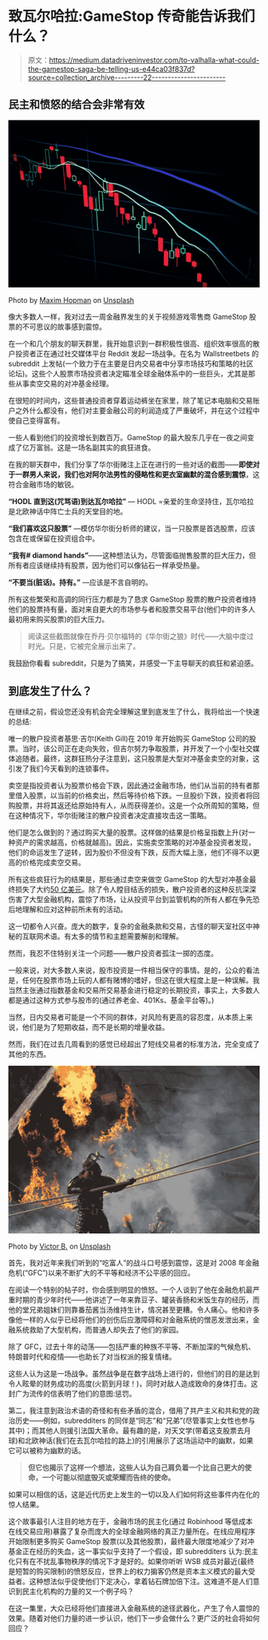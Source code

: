 # 致瓦尔哈拉:GameStop 传奇能告诉我们什么？

> 原文：<https://medium.datadriveninvestor.com/to-valhalla-what-could-the-gamestop-saga-be-telling-us-e44ca03f837d?source=collection_archive---------22----------------------->

## 民主和愤怒的结合会非常有效

![](img/1c53786e2b20aadb1d073649777d649b.png)

Photo by [Maxim Hopman](https://unsplash.com/@nampoh?utm_source=medium&utm_medium=referral) on [Unsplash](https://unsplash.com?utm_source=medium&utm_medium=referral)

像大多数人一样，我对过去一周金融界发生的关于视频游戏零售商 GameStop 股票的不可思议的故事感到震惊。

在一个和几个朋友的聊天群里，我开始意识到一群积极性很高、组织效率很高的散户投资者正在通过社交媒体平台 Reddit 发起一场战争。在名为 Wallstreetbets 的 subreddit 上发帖(一个致力于在主要是日内交易者中分享市场技巧和策略的社区论坛)。这些个人股票市场投资者决定瞄准全球金融体系中的一些巨头，尤其是那些从事卖空交易的对冲基金经理。

在很短的时间内，这些普通投资者穿着运动裤坐在家里，除了笔记本电脑和交易账户之外什么都没有，他们对主要金融公司的利润造成了严重破坏，并在这个过程中使自己变得富有。

一些人看到他们的投资增长到数百万。GameStop 的最大股东几乎在一夜之间变成了亿万富翁。这是一场名副其实的疯狂进食。

在我的聊天群中，我们分享了华尔街赌注上正在进行的一些对话的截图——**即使对于一群男人来说，我们也对阿尔法男性的侵略性和更衣室幽默的混合感到震惊**，这符合金融市场的敏锐。

**“HODL 直到这(咒骂语)到达瓦尔哈拉”** — HODL =亲爱的生命坚持住，瓦尔哈拉是北欧神话中阵亡士兵的天堂目的地。

**“我们喜欢这只股票”** —模仿华尔街分析师的建议，当一只股票是首选股票，应该包含在或保留在投资组合中。

**“我有# diamond hands”**——这种想法认为，尽管面临抛售股票的巨大压力，但所有者应该继续持有股票，因为他们可以像钻石一样承受热量。

**“不要当(脏话)。持有。”** —应该是不言自明的。

所有这些繁荣和高调的同行压力都是为了恳求 GameStop 股票的散户投资者维持他们的股票持有量，面对来自更大的市场参与者和股票交易平台(他们中的许多人最初用来购买股票)的巨大压力。

> 阅读这些截图就像在乔丹·贝尔福特的《华尔街之狼》时代——大脑中度过时光。只是，它被完全展示出来了。

我鼓励你看看 subreddit，只是为了搞笑，并感受一下主导聊天的疯狂和紧迫感。

## 到底发生了什么？

在继续之前，假设您还没有机会完全理解这里到底发生了什么，我将给出一个快速的总结:

唯一的散户投资者基思·吉尔(Keith Gill)在 2019 年开始购买 GameStop 公司的股票。当时，该公司正在走向失败，但吉尔努力争取股票，并开发了一个小型社交媒体追随者。最终，这群狂热分子注意到，这只股票是大型对冲基金卖空的对象，这引发了我们今天看到的连锁事件。

卖空是指投资者认为股票价格会下跌，因此通过金融市场，他们从当前的持有者那里借入股票，以当前的价格卖出，然后等待价格下跌。一旦股价下跌，投资者将回购股票，并将其返还给原始持有人，从而获得差价。这是一个众所周知的策略，但在这种情况下，华尔街赌注的散户投资者决定直接攻击这一策略。

他们是怎么做到的？通过购买大量的股票。这样做的结果是价格呈指数上升(对一种资产的需求越高，价格就越高)。因此，实施卖空策略的对冲基金投资者发现，他们的命运发生了逆转，因为股价不但没有下跌，反而大幅上涨，他们不得不以更高的价格完成卖空交易。

所有这些疯狂行为的结果是，那些通过卖空来做空 GameStop 的大型对冲基金最终损失了大约[50 亿美元](https://www.businessinsider.com/gamestop-short-sellers-squeezed-losses-reddit-traders-army-cohen-palihapitiya-2021-1)。除了令人瞠目结舌的损失，散户投资者的这种反抗深深伤害了大型金融机构，震惊了市场，让从投资平台到监管机构的所有人都在争先恐后地理解和应对这种前所未有的活动。

这一切都令人兴奋。庞大的数字，复杂的金融条款和交易，古怪的聊天室社区中神秘的互联网术语。有太多的情节和主题需要解剖和理解。

然而，我忍不住特别关注一个问题——散户投资者孤注一掷的态度。

一般来说，对大多数人来说，股市投资是一件相当保守的事情。是的，公众的看法是，任何在股票市场上玩的人都有赌博的嗜好，但这在很大程度上是一种误解。我当然主张通过指数基金和交易所交易基金进行稳定的长期投资，事实上，大多数人都是通过这种方式参与股市的(通过养老金、401Ks、基金平台等)。)

当然，日内交易者可能是一个不同的群体，对风险有更高的容忍度，从本质上来说，他们是为了短期收益，而不是长期的增量收益。

然而，我们在过去几周看到的感觉已经超出了短线交易者的标准方法，完全变成了其他的东西。

![](img/b1949aa6b7a15f09a360039e4d80db86.png)

Photo by [Victor B.](https://unsplash.com/@vbchr?utm_source=medium&utm_medium=referral) on [Unsplash](https://unsplash.com?utm_source=medium&utm_medium=referral)

首先，我对近年来我们听到的“吃富人”的战斗口号感到震惊，这是对 2008 年金融危机(“GFC”)以来不断扩大的不平等和经济不公平感的回应。

在阅读一个特别的帖子时，你会感到明显的愤怒。一个人谈到了他在金融危机最严重时期的青少年时代——他讲述了一年来靠豆子、罐装香肠和米饭生存的经历，而他的堂兄弟姐妹们则靠番茄酱当汤维持生计，情况甚至更糟。令人痛心。他和许多像他一样的人似乎已经将他们的创伤后应激障碍和对金融系统的憎恶发泄出来，金融系统救助了大型机构，而普通人却失去了他们的家园。

除了 GFC，过去十年的动荡——包括严重的种族不平等、不断加深的气候危机、特朗普时代和疫情——也助长了对当权派的报复情绪。

这些人认为这是一场战争。虽然战争是在数字战场上进行的，但他们的目的是达到令人眩晕的财务成功的高度(火箭到月球！)，同时对敌人造成致命的身体打击。这封广为流传的信表明了他们的意图:惩罚。

第二，我注意到政治术语的奇怪和有些矛盾的混合，借用了共产主义和共和党的政治历史——例如，subredditers 的同伴是“同志”和“兄弟”(尽管事实上女性也参与其中)；而其他人则援引法国大革命。最有趣的是，对天文学(带着这支股票去月球)和北欧神话(我们在去瓦尔哈拉的路上)的引用展示了这场运动中的幽默，如果它可以被称为幽默的话。

> **但它也揭示了这样一个想法，这些人认为自己肩负着一个比自己更大的使命，一个可能以彻底毁灭或荣耀而告终的使命。**

如果可以相信的话，这是近代历史上发生的一切以及人们如何将这些事件内在化的惊人结果。

这个故事最引人注目的地方在于，金融市场的民主化(通过 Robinhood 等低成本在线交易应用)暴露了复杂而庞大的全球金融网络的真正力量所在。在线应用程序开始限制更多购买 GameStop 股票(以及其他股票)，最终最大限度地减少了对冲基金正在经历的失血，这一事实似乎支持了一个假设，即 subredditers 认为:民主化只有在不扰乱事物秩序的情况下才是好的。如果你听听 WSB 成员对最近(最终是短暂的购买限制)的愤怒反应，世界上的权力掮客仍然是资本主义模式的最大受益者。这种想法似乎促使他们下定决心，拿着钻石牌加倍下注。这难道不是人们意识到民主化机构的力量的又一个例子吗？

在这一集里，大众已经将他们直接进入金融系统的途径武器化，产生了令人震惊的效果。随着对他们力量的进一步认识，他们下一步会做什么？更广泛的社会将如何回应？